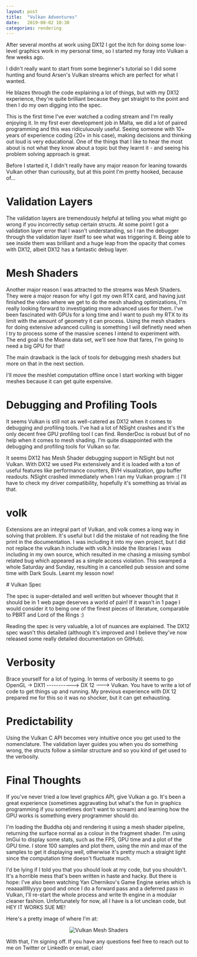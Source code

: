 ```yaml
---
layout: post
title:  "Vulkan Adventures"
date:   2019-08-02 10:30
categories: rendering
---
```

After several months at work using DX12 I got the itch for doing some low-level graphics work in my personal time, so I started my foray into Vulkan a few weeks ago. 

I didn't really want to start from some beginner's tutorial so I did some hunting and found Arsen's Vulkan streams which are perfect for what I wanted.

He blazes through the code explaining a lot of things, but with my DX12 experience, they're quite brilliant because they get straight to the point and then I do my own digging into the spec.

This is the first time I've ever watched a coding stream and I'm really enjoying it. In my first ever development job in Malta, we did a lot of paired programming and this was ridiculuously useful. Seeing someone with 10+ years of experience coding (20+ in his case), making decisions and thinking out loud is very educational. One of the things that I like to hear the most about is not what they know about a topic but they learnt it - and seeing his problem solving approach is great.

Before I started it, I didn't really have any major reason for leaning towards Vulkan other than curiousity, but at this point I'm pretty hooked, because of...

# Validation Layers

The validation layers are tremendously helpful at telling you what might go wrong if you incorrectly setup certain structs. At some point I got a validation layer error that I wasn't understanding, so I ran the debugger through the validation layer itself to see what was triggering it. Being able to see inside them was brilliant and a huge leap from the opacity that comes with DX12, albeit DX12 has a fantastic debug layer.

# Mesh Shaders

Another major reason I was attracted to the streams was Mesh Shaders. They were a major reason for why I got my own RTX card, and having just finished the video where we get to do the mesh shading optimizations, I'm really looking forward to investigating more advanced uses for them. I've been fascinated with GPUs for a long time and I want to push my RTX to its limit with the amount of geometry it can process. Using the mesh shaders for doing extensive advanced culling is something I will definetly need when I try to process some of the massive scenes I intend to experiment with. The end goal is the Moana data set, we'll see how that fares, I'm going to need a big GPU for that!

The main drawback is the lack of tools for debugging mesh shaders but more on that in the next section.

I'll move the meshlet computation offline once I start working with bigger meshes because it can get quite expensive. 

# Debugging and Profiling Tools

It seems Vulkan is still not as well-catered as DX12 when it comes to debugging and profiling tools. I've had a lot of NSight crashes and it's the only decent free GPU profiling tool I can find. RenderDoc is robust but of no help when it comes to mesh shading. I'm quite disappointed with the debugging and profiling tools for Vulkan so far.

It seems DX12 has Mesh Shader debugging support in NSight but not Vulkan. With DX12 we used Pix extensively and it is loaded with a ton of useful features like performance counters, BVH visualization, gpu buffer readouts. NSight crashed immediately when I ran my Vulkan program :( I'll have to check my driver compatibility, hopefully it's something as trivial as that.

# volk

Extensions are an integral part of Vulkan, and volk comes a long way in solving that problem. It's useful but I did the mistake of not reading the fine print in the documentation. I was including it into my own project, but I did not replace the vulkan.h include with volk.h inside the libraries I was including in my own source, which resulted in me chasing a missing symbol related bug which appeared as a simple access violation. This swamped a whole Saturday and Sunday, resulting in a cancelled pub session and some time with Dark Souls. Learnt my lesson now!

# Vulkan Spec

The spec is super-detailed and well written but whoever thought that it should be in 1 web page deserves a world of pain! If it wasn't in 1 page I would consider it to being one of the finest pieces of literature, comparable to PBRT and Lord of the Rings :)

Reading the spec is very valuable, a lot of nuances are explained. The DX12 spec wasn't this detailed (although it's improved and I believe they've now released some really detailed documentation on GitHub).

# Verbosity

Brace yourself for a lot of typing. In terms of verbosity it seems to go OpenGL -> DX11 -----------> DX 12 ---> Vulkan. You have to write a lot of code to get things up and running. My previous experience with DX 12 prepared me for this so it was no shocker, but it can get exhausting.

# Predictability

Using the Vulkan C API becomes very intuitive once you get used to the nomenclature. The validation layer guides you when you do something wrong, the structs follow a similar structure and so you kind of get used to the verbosity.

# Final Thoughts

If you've never tried a low level graphics API, give Vulkan a go. It's been a great experience (sometimes aggravating but what's the fun in graphics programming if you sometimes don't want to scream) and learning how the GPU works is something every programmer should do.

I'm loading the Buddha obj and rendering it using a mesh shader pipeline, returning the surface normal as a colour in the fragment shader. I'm using ImGui to display some stats, such as the FPS, GPU time and a plot of the GPU time. I store 100 samples and plot them, using the min and max of the samples to get it displaying well, otherwise it's pretty much a straight light since the computation time doesn't fluctuate much.

I'd be lying if I told you that you should look at my code, but you shouldn't. It's a horrible mess that's been written in haste and hacky. But there is hope: I've also been watching Yan Chernikov's Game Engine series which is reaaaallllllyyyy good and once I do a forward pass and a deferred pass in Vulkan, I'll re-start the whole process and write th engine in a modular cleaner fashion. Unfortunately for now, all I have is a lot unclean code, but HEY IT WORKS SUE ME!

Here's a pretty image of where I'm at:

<p align="center">
<img src="{{ site.url }}/assets/posts/vulkan_adventures/vulkanMeshShaders.png" alt="Vulkan Mesh Shaders">
</p>

With that, I'm signing off. If you have any questions feel free to reach out to me on Twitter or LinkedIn or email, ciao!